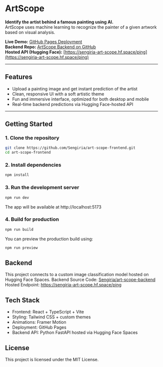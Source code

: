 # ArtScope

**Identify the artist behind a famous painting using AI.**  
ArtScope uses machine learning to recognize the painter of a given artwork based on visual analysis.

**Live Demo:** [GitHub Pages Deployment](https://sengiria.github.io/art-scope/)  
**Backend Repo:** [ArtScope Backend on GitHub](https://github.com/Sengiria/art-scope-backend)  
**Hosted API (Hugging Face):** [https://sengiria-art-scope.hf.space/ping](https://sengiria-art-scope.hf.space/ping)

---

## Features

- Upload a painting image and get instant prediction of the artist
- Clean, responsive UI with a soft artistic theme
- Fun and immersive interface, optimized for both desktop and mobile
- Real-time backend predictions via Hugging Face-hosted API

---

##  Getting Started

### 1. Clone the repository

```bash
git clone https://github.com/Sengiria/art-scope-frontend.git
cd art-scope-frontend
```

### 2. Install dependencies

```bash
npm install
```

### 3. Run the development server

```bash
npm run dev
```

The app will be available at http://localhost:5173

### 4. Build for production

```bash
npm run build
```

You can preview the production build using:

```bash
npm run preview
```

##  Backend

This project connects to a custom image classification model hosted on Hugging Face Spaces.
Backend Source Code: [Sengiria/art-scope-backend](https://github.com/Sengiria/art-scope-backend)
Hosted Endpoint: https://sengiria-art-scope.hf.space/ping

## Tech Stack

- Frontend: React + TypeScript + Vite
- Styling: Tailwind CSS + custom themes
- Animations: Framer Motion
- Deployment: GitHub Pages
- Backend API: Python FastAPI hosted via Hugging Face Spaces

## License
This project is licensed under the MIT License.